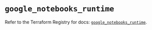 # `google_notebooks_runtime`

Refer to the Terraform Registry for docs: [`google_notebooks_runtime`](https://registry.terraform.io/providers/hashicorp/google-beta/6.49.3/docs/resources/google_notebooks_runtime).
